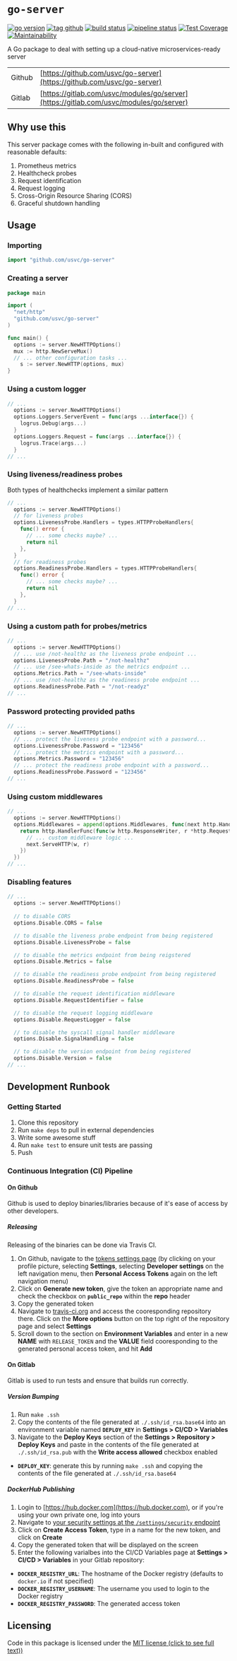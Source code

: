 # `go-server`

[![go version](https://img.shields.io/github/go-mod/go-version/usvc/go-server)](https://github.com/usvc/go-server)
[![tag github](https://img.shields.io/github/v/tag/usvc/go-server)](https://github.com/usvc/go-server/tags)
[![build status](https://travis-ci.org/usvc/go-server.svg?branch=master)](https://travis-ci.org/usvc/go-server)
[![pipeline status](https://gitlab.com/usvc/modules/go/server/badges/master/pipeline.svg)](https://gitlab.com/usvc/modules/go/server/-/commits/master)
[![Test Coverage](https://api.codeclimate.com/v1/badges/acfc321def02f47b57a2/test_coverage)](https://codeclimate.com/github/usvc/go-server/test_coverage)
[![Maintainability](https://api.codeclimate.com/v1/badges/acfc321def02f47b57a2/maintainability)](https://codeclimate.com/github/usvc/go-server/maintainability)

A Go package to deal with setting up a cloud-native microservices-ready server

|        |                                                                                        |
| ------ | -------------------------------------------------------------------------------------- |
| Github | [https://github.com/usvc/go-server](https://github.com/usvc/go-server)                 |
| Gitlab | [https://gitlab.com/usvc/modules/go/server](https://gitlab.com/usvc/modules/go/server) | . |

## Why use this

This server package comes with the following in-built and configured with reasonable defaults:

1. Prometheus metrics
2. Healthcheck probes
3. Request identification
4. Request logging
5. Cross-Origin Resource Sharing (CORS)
6. Graceful shutdown handling

## Usage

### Importing

```go
import "github.com/usvc/go-server"
```

### Creating a server

```go
package main

import (
  "net/http"
  "github.com/usvc/go-server"
)

func main() {
  options := server.NewHTTPOptions()
  mux := http.NewServeMux()
  // ... other configuration tasks ...
	s := server.NewHTTP(options, mux)
}
```

### Using a custom logger

```go
// ...
  options := server.NewHTTPOptions()
  options.Loggers.ServerEvent = func(args ...interface{}) {
    logrus.Debug(args...)
  }
  options.Loggers.Request = func(args ...interface{}) {
    logrus.Trace(args...)
  }
// ...
```

### Using liveness/readiness probes

Both types of healthchecks implement a similar pattern

```go
// ...
  options := server.NewHTTPOptions()
  // for liveness probes
  options.LivenessProbe.Handlers = types.HTTPProbeHandlers{
    func() error {
      // ... some checks maybe? ...
      return nil
    },
  }
  // for readiness probes
  options.ReadinessProbe.Handlers = types.HTTPProbeHandlers{
    func() error {
      // ... some checks maybe? ...
      return nil
    },
  }
// ...
```

### Using a custom path for probes/metrics

```go
// ...
  options := server.NewHTTPOptions()
  // ... use /not-healthz as the liveness probe endpoint ...
  options.LivenessProbe.Path = "/not-healthz"
  // ... use /see-whats-inside as the metrics endpoint ...
  options.Metrics.Path = "/see-whats-inside"
  // ... use /not-healthz as the readiness probe endpoint ...
  options.ReadinessProbe.Path = "/not-readyz"
// ...
```

### Password protecting provided paths

```go
// ...
  options := server.NewHTTPOptions()
  // ... protect the liveness probe endpoint with a password...
  options.LivenessProbe.Password = "123456"
  // ... protect the metrics endpoint with a password...
  options.Metrics.Password = "123456"
  // ... protect the readiness probe endpoint with a password...
  options.ReadinessProbe.Password = "123456"
// ...
```

### Using custom middlewares

```go
// ...
  options := server.NewHTTPOptions()
  options.Middlewares = append(options.Middlewares, func(next http.Handler) http.Handler {
    return http.HandlerFunc(func(w http.ResponseWriter, r *http.Request) {
      // ... custom middleware logic ...
      next.ServeHTTP(w, r)
    })
  })
// ...
```

### Disabling features

```go
// ...
  options := server.NewHTTPOptions()
  
  // to disable CORS
  options.Disable.CORS = false

  // to disable the liveness probe endpoint from being registered
  options.Disable.LivenessProbe = false

  // to disable the metrics endpoint from being reigstered
  options.Disable.Metrics = false

  // to disable the readiness probe endpoint from being registered
  options.Disable.ReadinessProbe = false

  // to disable the request identification middleware
  options.Disable.RequestIdentifier = false

  // to disable the request logging middleware
  options.Disable.RequestLogger = false

  // to disable the syscall signal handler middleware
  options.Disable.SignalHandling = false

  // to disable the version endpoint from being registered
  options.Disable.Version = false
// ...
```

## Development Runbook

### Getting Started

1. Clone this repository
2. Run `make deps` to pull in external dependencies
3. Write some awesome stuff
4. Run `make test` to ensure unit tests are passing
5. Push

### Continuous Integration (CI) Pipeline

#### On Github

Github is used to deploy binaries/libraries because of it's ease of access by other developers.

##### Releasing

Releasing of the binaries can be done via Travis CI.

1. On Github, navigate to the [tokens settings page](https://github.com/settings/tokens) (by clicking on your profile picture, selecting **Settings**, selecting **Developer settings** on the left navigation menu, then **Personal Access Tokens** again on the left navigation menu)
2. Click on **Generate new token**, give the token an appropriate name and check the checkbox on **`public_repo`** within the **repo** header
3. Copy the generated token
4. Navigate to [travis-ci.org](https://travis-ci.org) and access the cooresponding repository there. Click on the **More options** button on the top right of the repository page and select **Settings**
5. Scroll down to the section on **Environment Variables** and enter in a new **NAME** with `RELEASE_TOKEN` and the **VALUE** field cooresponding to the generated personal access token, and hit **Add**

#### On Gitlab

Gitlab is used to run tests and ensure that builds run correctly.

##### Version Bumping

1. Run `make .ssh`
2. Copy the contents of the file generated at `./.ssh/id_rsa.base64` into an environment variable named **`DEPLOY_KEY`** in **Settings > CI/CD > Variables**
3. Navigate to the **Deploy Keys** section of the **Settings > Repository > Deploy Keys** and paste in the contents of the file generated at `./.ssh/id_rsa.pub` with the **Write access allowed** checkbox enabled

- **`DEPLOY_KEY`**: generate this by running `make .ssh` and copying the contents of the file generated at `./.ssh/id_rsa.base64`

##### DockerHub Publishing

1. Login to [https://hub.docker.com](https://hub.docker.com), or if you're using your own private one, log into yours
2. Navigate to [your security settings at the `/settings/security` endpoint](https://hub.docker.com/settings/security)
3. Click on **Create Access Token**, type in a name for the new token, and click on **Create**
4. Copy the generated token that will be displayed on the screen
5. Enter the following varialbes into the CI/CD Variables page at **Settings > CI/CD > Variables** in your Gitlab repository:

- **`DOCKER_REGISTRY_URL`**: The hostname of the Docker registry (defaults to `docker.io` if not specified)
- **`DOCKER_REGISTRY_USERNAME`**: The username you used to login to the Docker registry
- **`DOCKER_REGISTRY_PASSWORD`**: The generated access token

## Licensing

Code in this package is licensed under the [MIT license (click to see full text))](./LICENSE)
